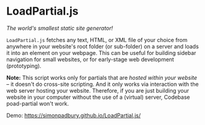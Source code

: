 # LoadPartial.js

_The world's smallest static site generator!_

`LoadPartial.js` fetches any text, HTML, or XML file of your choice from anywhere in your website's root folder (or sub-folder) on a server and loads it into an element on your webpage. This can be useful for building sidebar navigation for small websites, or for early-stage web development (prototyping).

**Note:** This script works only for partials that are _hosted within your website_ – it doesn't do cross-site scripting. And it only works via interaction with the web server hosting your website. Therefore, if you are just building your website in your computer without the use of a (virtual) server, Codebase poad-partial won't work.

Demo: https://simonpadbury.github.io/LoadPartial.js/
